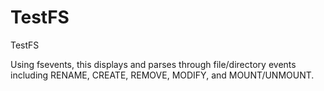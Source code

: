 # TestFS

TestFS

Using fsevents, this displays and parses through file/directory events including RENAME, CREATE, REMOVE, MODIFY, and MOUNT/UNMOUNT.
